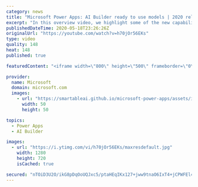 ```yaml
---
category: news
title: "Microsoft Power Apps: AI Builder ready to use models | 2020 release wave 1 overview"
excerpt: "In this overview video, we highlight some of the new capabilities included in the latest update to Microsoft Power Apps, AI Builder ready to use models.     Here are the capabilities covered:   • Entity extraction helps you by identifying and extracting people, dates, places, locations, etc. from text"
publishedDateTime: 2020-05-18T23:26:26Z
originalUrl: "https://youtube.com/watch?v=h70jOr56EKs"
type: video
quality: 148
heat: 148
published: true

featuredContent: "<iframe width=\"800\" height=\"500\" frameborder=\"0\" src=\"https://www.youtube.com/embed/h70jOr56EKs\" allow=\"accelerometer; autoplay; encrypted-media; gyroscope; picture-in-picture\" allowfullscreen></iframe>"

provider:
  name: Microsoft
  domain: microsoft.com
  images:
    - url: "https://smartableai.github.io/microsoft-power-apps/assets/images/organizations/microsoft.com-50x50.jpg"
      width: 50
      height: 50

topics:
  - Power Apps
  - AI Builder

images:
  - url: "https://i.ytimg.com/vi/h70jOr56EKs/maxresdefault.jpg"
    width: 1280
    height: 720
    isCached: true

secured: "nTOiD3U2O/ikG8pDqOoUQJxc5/ptaHEqIKx127+jww9tnaO6IxT4+jCPWFEl4LiUZrp5oXQq2Tk3XxRp5fx8E0T+06Hzdyt+urTSb528X3Dn+jCOvURxo7XQ81a0q3nLtuGUQpO1kEfTsLKz2iObHP+0IxOoGIL7fOZ3hlNS6HEIpQM6f0yLCZe4XkdX9Dx2OGWE5EkrY9h6g28hF5oMpFm75Dc9MEaZKBIJyktzoZs6bSdP0bPPPY6G8OP/5jcUbofKFLNXxuQWDktmRpFCb3BVzvHTgBdnQ/ldwf3JUm172Ln9VlEEsALXCqrnSLRQLDAKzMIbQeW6FJ4OAw3joc/1/pp7Htb9bs4Obd3JfTggfwrwA/D1AJuD/47YY15Y2X+h3EQe2hZcWDcO7f2mfCAX2O6JfURhvzneRis+J/C1bHMp7LHtoPfoFl0/uqSY;MpakMLtt6wU2MVAjRqmtdA=="
---
```


